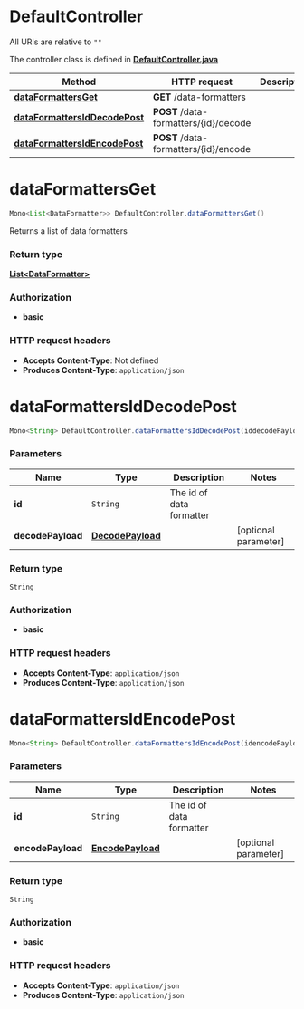 # DefaultController

All URIs are relative to `""`

The controller class is defined in **[DefaultController.java](../../src/main/java/org/javalover123/resp/api/DefaultController.java)**

Method | HTTP request | Description
------------- | ------------- | -------------
[**dataFormattersGet**](#dataFormattersGet) | **GET** /data-formatters | 
[**dataFormattersIdDecodePost**](#dataFormattersIdDecodePost) | **POST** /data-formatters/{id}/decode | 
[**dataFormattersIdEncodePost**](#dataFormattersIdEncodePost) | **POST** /data-formatters/{id}/encode | 

<a name="dataFormattersGet"></a>
# **dataFormattersGet**
```java
Mono<List<DataFormatter>> DefaultController.dataFormattersGet()
```



Returns a list of data formatters


### Return type
[**List&lt;DataFormatter&gt;**](../../docs/models/DataFormatter.md)

### Authorization
* **basic**

### HTTP request headers
 - **Accepts Content-Type**: Not defined
 - **Produces Content-Type**: `application/json`

<a name="dataFormattersIdDecodePost"></a>
# **dataFormattersIdDecodePost**
```java
Mono<String> DefaultController.dataFormattersIdDecodePost(iddecodePayload)
```



### Parameters
Name | Type | Description  | Notes
------------- | ------------- | ------------- | -------------
**id** | `String` | The id of data formatter |
**decodePayload** | [**DecodePayload**](../../docs/models/DecodePayload.md) |  | [optional parameter]

### Return type
`String`

### Authorization
* **basic**

### HTTP request headers
 - **Accepts Content-Type**: `application/json`
 - **Produces Content-Type**: `application/json`

<a name="dataFormattersIdEncodePost"></a>
# **dataFormattersIdEncodePost**
```java
Mono<String> DefaultController.dataFormattersIdEncodePost(idencodePayload)
```



### Parameters
Name | Type | Description  | Notes
------------- | ------------- | ------------- | -------------
**id** | `String` | The id of data formatter |
**encodePayload** | [**EncodePayload**](../../docs/models/EncodePayload.md) |  | [optional parameter]

### Return type
`String`

### Authorization
* **basic**

### HTTP request headers
 - **Accepts Content-Type**: `application/json`
 - **Produces Content-Type**: `application/json`

